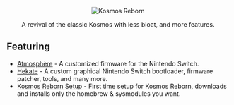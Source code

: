<p align="center">
    <img src="https://git.nicholemattera.com/NicholeMattera/Kosmos-Reborn/raw/branch/main/assets/Logo.png" alt="Kosmos Reborn">
</p>

<p align="center">A revival of the classic Kosmos with less bloat, and more features.</p>

## Featuring
* [Atmosphère](https://github.com/Atmosphere-NX/Atmosphere) - A customized firmware for the Nintendo Switch.
* [Hekate](https://github.com/CTCaer/hekate) - A custom graphical Nintendo Switch bootloader, firmware patcher, tools, and many more.
* [Kosmos Reborn Setup](https://git.nicholemattera.com/NicholeMattera/Kosmos-Reborn-Setup) - First time setup for Kosmos Reborn, downloads and installs only the homebrew & sysmodules you want.

